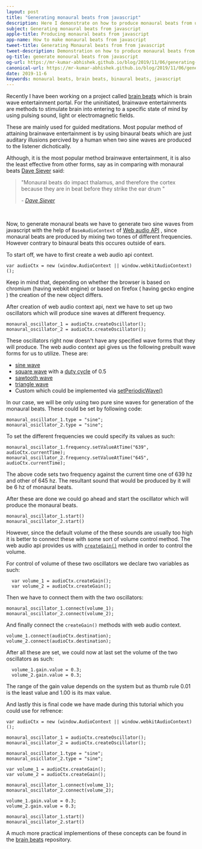 ```yaml
---
layout: post
title: "Generating monaural beats from javascript"
description: Here I demonstrate on how to produce monaural beats from use of javascript.
subject: Generating monaural beats from javascript
apple-title: Producing monaural beats from javascript
app-name: How to make monaural beats from javascript
tweet-title: Generating Monaural beats from from javascript
tweet-description: Demonstration on how to produce monaural beats from javascript.
og-title: generate monoural beats from javascript
og-url: https://mr-kumar-abhishek.github.io/blog/2019/11/06/generating-monaural-beats-from-javascript
canonical-url: https://mr-kumar-abhishek.github.io/blog/2019/11/06/generating-monaural-beats-from-javascript
date: 2019-11-6
keywords: monaural beats, brain beats, binaural beats, javascript
---
```


Recently I have been working on a project called [brain beats](https://brain-beats.netlify.com) which is brain wave entertainment portal. For the uninitiated, brainwave entertainments are methods to stimulate brain into entering to a specific state of mind by using pulsing sound, light or electromagnetic fields.

These are mainly used for guided meditations. Most popular method of attaining brainwave entertainment is by using binaural beats which are just auditary illusions percived by a human when two sine waves are produced to the listener dichotically.

Although, it is the most popular method brainwave entertainment, it is also the least effective from other forms, say as in comparing with monaural beats [Dave Siever](https://mindalive.com/pages/about-dave-siever) said:

<blockquote>
	<p>"Monaural beats do impact thalamus, and therefore the cortex because they are in beat before they strike the ear drum "</p>
	<cite> - <a href="https://mindalive.com/pages/about-dave-siever">Dave Siever</a></cite>
</blockquote>
<br>

Now, to generate monaural beats we have to generate two sine waves from javascript with the help of `BaseAudioContext` of [Web audio API](https://developer.mozilla.org/en-US/docs/Web/API/Web_Audio_API) , since monaural beats are produced by mixing two tones of different frequencies. However contrary to binaural beats this occures outside of ears.

To start off, we have to first create a web audio api context.

```
var audioCtx = new (window.AudioContext || window.webkitAudioContext)();
```

Keep in mind that, depending on whether the browser is based on chromium (having webkit engine) or based on firefox ( having gecko engine ) the creation of the new object differs.

After creation of web audio context api, next we have to set up two oscillators which will produce sine waves at different frequency.

```
monaural_oscillator_1 = audioCtx.createOscillator();
monaural_oscillator_2 = audioCtx.createOscillator();
```

These oscillators right now doesn't have any specified wave forms that they will produce. The web audio context api gives us the following prebuilt wave forms for us to utilize. These are:

* [sine wave](https://en.wikipedia.org/wiki/sine%20wave)
* [square wave](https://en.wikipedia.org/wiki/square%20wave) with a [duty cycle](https://en.wikipedia.org/wiki/duty%20cycle) of 0.5
* [sawtooth wave](https://en.wikipedia.org/wiki/sawtooth%20wave)
* [triangle wave](https://en.wikipedia.org/wiki/triangle%20wave)
* Custom which could be implemented via [setPeriodicWave()](https://developer.mozilla.org/en-US/docs/Web/API/OscillatorNode/setPeriodicWave)

In our case, we will be only using two pure sine waves for generation of the monaural beats. These could be set by following code:

```
monaural_oscillator_1.type = "sine";
monaural_osicllator_2.type = "sine";
```

To set the different frequencies we could specify its values as such:

```
monaural_oscillator_1.frequency.setValueAtTime("639", audioCtx.currentTime);
monaural_oscillator_2.frequency.setValueAtTime("645", audioCtx.currentTime);
```

The above code sets two frequency against the current time one of 639 hz and other of 645 hz. The resultant sound that would be produced by it will be 6 hz of monaural beats.

After these are done we could go ahead and start the oscillator which will produce the monaural beats.

```
monaural_oscillator_1.start()
monaural_oscillator_2.start()
```

However, since the default volume of the these sounds are usually too high it is better to connect these with some sort of volume control method. The web audio api provides us with [`createGain()`](https://developer.mozilla.org/en-US/docs/Web/API/BaseAudioContext/createGain) method in order to control the volume.

For control of volume of these two oscillators we declare two variables as such:

```
  var volume_1 = audioCtx.createGain();
  var volume_2 = audioCtx.createGain();
```

Then we have to connect them with the two oscillators:

```
monaural_oscillator_1.connect(volume_1);
monaural_oscillator_2.connect(volume_2);
```
 And finally connect the `createGain()` methods with web audio context.
 
 ```
 volume_1.connect(audioCtx.destination);
 volume_2.connect(audioCtx.destination);
````

After all these are set, we could now at last set the volume of the two oscillators as such:

```
  volume_1.gain.value = 0.3;
  volume_2.gain.value = 0.3;
```

The range of the gain value depends on the system but as thumb rule 0.01 is the least value and 1.00 is its max value.

And lastly this is final code we have made during this tutorial which you could use for refrence:

```
var audioCtx = new (window.AudioContext || window.webkitAudioContext)();

monaural_oscillator_1 = audioCtx.createOscillator();
monaural_oscillator_2 = audioCtx.createOscillator();

monaural_oscillator_1.type = "sine";
monaural_osicllator_2.type = "sine";

var volume_1 = audioCtx.createGain();
var volume_2 = audioCtx.createGain();

monaural_oscillator_1.connect(volume_1);
monaural_oscillator_2.connect(volume_2);

volume_1.gain.value = 0.3;
volume_2.gain.value = 0.3;

monaural_oscillator_1.start()
monaural_oscillator_2.start()

```

A much more practical implementions of these concepts can be found in the [brain beats](https://github.com/Mr-Kumar-Abhishek/brain-beats/) repository.

